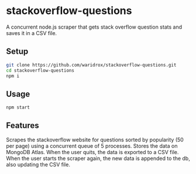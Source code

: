 # stackoverflow-questions
A concurrent node.js scraper that gets stack overflow question stats and saves it in a CSV file.

## Setup

```sh
git clone https://github.com/waridrox/stackoverflow-questions.git
cd stackoverflow-questions
npm i
```

## Usage
```sh
npm start
```

## Features

Scrapes the stackoverflow website for questions sorted by popularity (50 per page) using a concurrent queue of 5 processes.
Stores the data on MongoDB Atlas.
When the user quits, the data is exported to a CSV file.
When the user starts the scraper again, the new data is appended to the db, also updating the CSV file.
